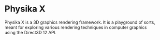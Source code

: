 Physika X
===========

Physika X is a 3D graphics rendering framework. It is a playground of sorts, meant for exploring various rendering techniques in computer graphics using the Direct3D 12 API.